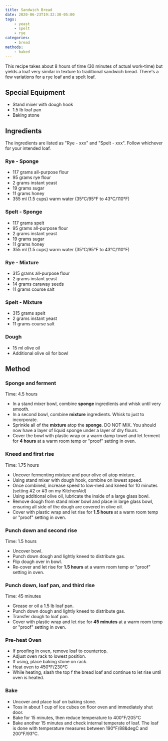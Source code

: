 ```yaml
---
title: Sandwich Bread
date: 2020-06-23T19:32:30-05:00
tags:
    - yeast
    - spelt
    - rye
categories: 
    - bread
methods:
    - baked
---
```


This recipe takes about 8 hours of time (30 minutes of actual work-time)
but yields a loaf very similar in texture to traditional sandwich bread.
There's a few variations for a rye loaf and a spelt loaf.

## Special Equipment

-   Stand mixer with dough hook
-   1.5 lb loaf pan
-   Baking stone

## Ingredients

The ingredients are listed as "Rye - xxx" and "Spelt - xxx". Follow
whichever for your intended loaf.

### Rye - Sponge

-   117 grams all-purpose flour
-   95 grams rye flour
-   2 grams instant yeast
-   19 grams sugar
-   11 grams honey
-   355 ml (1.5 cups) warm water (35°C/95°F to 43°C/110°F)

### Spelt - Sponge

-   117 grams spelt
-   95 grams all-purpose flour
-   2 grams instant yeast
-   19 grams sugar
-   11 grams honey
-   355 ml (1.5 cups) warm water (35°C/95°F to 43°C/110°F)

### Rye - Mixture

-   315 grams all-purpose flour
-   2 grams instant yeast
-   14 grams caraway seeds
-   11 grams course salt

### Spelt - Mixture

-   315 grams spelt
-   2 grams instant yeast
-   11 grams course salt

### Dough

-   15 ml olive oil
-   Additional olive oil for bowl

## Method

### Sponge and ferment

Time: 4.5 hours

-   In a stand mixer bowl, combine **sponge** ingredients and whisk
    until very smooth.
-   In a second bowl, combine **mixture** ingredients. Whisk to just to
    incorporate.
-   Sprinkle all of the **mixture** atop the **sponge**. DO NOT MIX. You
    should now have a layer of liquid sponge under a layer of dry
    flours.
-   Cover the bowl with plastic wrap or a warm damp towel and let
    ferment for **4 hours** at a warm room temp or "proof" setting in
    oven.

### Kneed and first rise

Time: 1.75 hours

-   Uncover fermenting mixture and pour olive oil atop mixture.
-   Using stand mixer with dough hook, combine on lowest speed.
-   Once combined, increase speed to low-med and kneed for 10 minutes
    (setting #2 or #3 on my KitchenAid)
-   Using additional olive oil, lubricate the inside of a large glass
    bowl.
-   Remove dough from stand mixer bowl and place in large glass bowl,
    ensuring all side of the dough are covered in olive oil.
-   Cover with plastic wrap and let rise for **1.5 hours** at a warm
    room temp or "proof" setting in oven.

### Punch down and second rise

Time: 1.5 hours

-   Uncover bowl.
-   Punch down dough and lightly kneed to distribute gas.
-   Flip dough over in bowl.
-   Re-cover and let rise for **1.5 hours** at a warm room temp or
    "proof" setting in oven.

### Punch down, loaf pan, and third rise

Time: 45 minutes

-   Grease or oil a 1.5 lb loaf pan.
-   Punch down dough and lightly kneed to distribute gas.
-   Transfer dough to loaf pan.
-   Cover with plastic wrap and let rise for **45 minutes** at a warm
    room temp or "proof" setting in oven.

### Pre-heat Oven

-   If proofing in oven, remove loaf to countertop.
-   Adjust oven rack to lowest position.
-   If using, place baking stone on rack.
-   Heat oven to 450°F/230°C
-   While heating, slash the top f the bread loaf and continue to let
    rise until oven is heated.

### Bake

-   Uncover and place loaf on baking stone.
-   Toss in about 1 cup of ice cubes on floor oven and immediately shut
    door.
-   Bake for 15 minutes, then reduce temperature to 400°F/205°C
-   Bake another 15 minutes and check internal temperate of loaf. The
    loaf is done with temperature measures between 190°F/88&degC and
    200°F/93°C.
